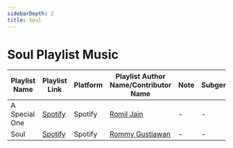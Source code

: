 ```yaml
---
sidebarDepth: 2
title: Soul
---
```


# Soul Playlist Music

| Playlist Name | Playlist Link | Platform | Playlist Author Name/Contributor Name | Note | Subgenre |
| -------------- |-------------- | -------- | ------- | ------- | -------- |
| A Special One | [Spotify](https://open.spotify.com/playlist/7lqCQF4uBXoqgAMN9Qp3GD?si=881502329ba442d7) | Spotify  | [Romil Jain](https://github.com/romiljain23) | - | - |
| Soul | [Spotify](https://open.spotify.com/playlist/6KaYLhkB6HXGhKHra1IClD?si=FRVxtkT7SK2gqnf9CVOnBg) | Spotify  | [Rommy Gustiawan](https://github.com/rgxcp) | - | - |

